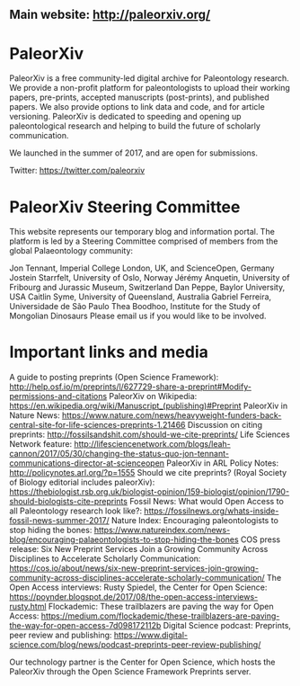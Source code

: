 ## Main website: http://paleorxiv.org/

# PaleorXiv

PaleorXiv is a free community-led digital archive for Paleontology research. We provide a non-profit platform for paleontologists to upload their working papers, pre-prints, accepted manuscripts (post-prints), and published papers. We also provide options to link data and code, and for article versioning. PaleorXiv is dedicated to speeding and opening up paleontological research and helping to build the future of scholarly communication.

We launched in the summer of 2017, and are open for submissions.

Twitter: https://twitter.com/paleorxiv

# PaleorXiv Steering Committee

This website represents our temporary blog and information portal. The platform is led by a Steering Committee comprised of members from the global Palaeontology community:

Jon Tennant, Imperial College London, UK, and ScienceOpen, Germany
Jostein Starrfelt, University of Oslo, Norway
Jérémy Anquetin, University of Fribourg and Jurassic Museum, Switzerland
Dan Peppe, Baylor University, USA
Caitlin Syme, University of Queensland, Australia
Gabriel Ferreira, Universidade de São Paulo
Thea Boodhoo, Institute for the Study of Mongolian Dinosaurs
Please email us if you would like to be involved.

# Important links and media

A guide to posting preprints (Open Science Framework): http://help.osf.io/m/preprints/l/627729-share-a-preprint#Modify-permissions-and-citations
PaleorXiv on Wikipedia: https://en.wikipedia.org/wiki/Manuscript_(publishing)#Preprint
PaleorXiv in Nature News: https://www.nature.com/news/heavyweight-funders-back-central-site-for-life-sciences-preprints-1.21466
Discussion on citing preprints: http://fossilsandshit.com/should-we-cite-preprints/
Life Sciences Network feature: http://lifesciencenetwork.com/blogs/leah-cannon/2017/05/30/changing-the-status-quo-jon-tennant-communications-director-at-scienceopen
PaleorXiv in ARL Policy Notes: http://policynotes.arl.org/?p=1555
Should we cite preprints? (Royal Society of Biology editorial includes paleorXiv): https://thebiologist.rsb.org.uk/biologist-opinion/159-biologist/opinion/1790-should-biologists-cite-preprints
Fossil News: What would Open Access to all Paleontology research look like?: https://fossilnews.org/whats-inside-fossil-news-summer-2017/
Nature Index: Encouraging paleontologists to stop hiding the bones: https://www.natureindex.com/news-blog/encouraging-palaeontologists-to-stop-hiding-the-bones
COS press release: Six New Preprint Services Join a Growing Community Across Disciplines to Accelerate Scholarly Communication: https://cos.io/about/news/six-new-preprint-services-join-growing-community-across-disciplines-accelerate-scholarly-communication/
The Open Access interviews: Rusty Spiedel, the Center for Open Science: https://poynder.blogspot.de/2017/08/the-open-access-interviews-rusty.html
Flockademic: These trailblazers are paving the way for Open Access: https://medium.com/flockademic/these-trailblazers-are-paving-the-way-for-open-access-7d098172112b
Digital Science podcast: Preprints, peer review and publishing: https://www.digital-science.com/blog/news/podcast-preprints-peer-review-publishing/

Our technology partner is the Center for Open Science, which hosts the PaleorXiv through the Open Science Framework Preprints server.
